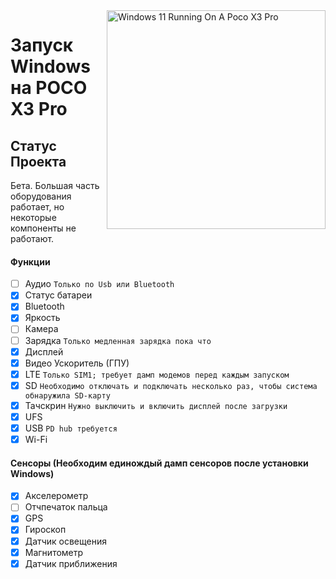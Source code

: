 <img align="right" src="https://github.com/woa-vayu/src_vayu_windows/blob/main/2Poco X3 Pro Windows.png" width="350" alt="Windows 11 Running On A Poco X3 Pro">


# Запуск Windows на POCO X3 Pro

## Статус Проекта

Бета. Большая часть оборудования работает, но некоторые компоненты не работают.

#### Функции

- [ ] Аудио ```Только по Usb или Bluetooth```
- [x] Статус батареи
- [x] Bluetooth
- [x] Яркость
- [ ] Камера
- [ ] Зарядка ```Только медленная зарядка пока что```
- [x] Дисплей
- [x] Видео Ускоритель (ГПУ)
- [x] LTE ```Только SIM1; требует дамп модемов перед каждым запуском```
- [x] SD ```Необходимо отключать и подключать несколько раз, чтобы система обнаружила SD-карту```
- [x] Тачскрин ```Нужно выключить и включить дисплей после загрузки```
- [x] UFS
- [x] USB ```PD hub требуется```
- [x] Wi-Fi

#### Сенсоры (Необходим единождый дамп сенсоров после установки Windows)
- [x] Акселерометр
- [ ] Отчпечаток пальца
- [x] GPS
- [x] Гироскоп
- [x] Датчик освещения    
- [x] Магнитометр
- [x] Датчик приближения
